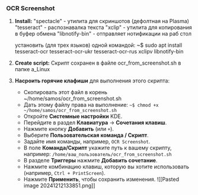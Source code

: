 ### OCR Screenshot

1. **Install:**
   "spectacle"  -  утилита для скриншотов (дефолтная на Plasma)
   "tesseract"  -  распознавалка текста
   "xclip"  -  утилита для копирования в буфер обмена
   "libnotify-bin"  -  отправляет нотификации на раб стол

   установить (для трех языков) одной командой:
   ~$ sudo apt install tesseract-ocr tesseract-ocr-ukr tesseract-ocr-rus xclipv libnotify-bin
   
2. **Create script:**
   Скрипт сохранен в файле ocr_from_screenshot.sh в папке a_Linux
   
3. **Насроить горячие клафиши** для выполнения этого скрипта:
   - Скопировать этот файл в корень ~/home/samos/ocr_from_screenshot.sh
   - Дать этому файлу права на выполнение:
	   `~$ chmod +x ~/home/samos/ocr_from_screenshot.sh`
   - Откройте **Системные настройки** KDE.
   - Перейдите в раздел **Клавиатура** → **Сочетания клавиш**.
   - Нажмите кнопку **Добавить** (или `+`).
   - Выберите **Пользовательская команда / Скрипт**.
   - Задайте имя команды, например, `OCR Screenshot`.
   - В поле **Команда/Скрипт** укажите путь к вашему скрипту, например:
	   `/home/ваш_пользователь/ocr_from_screenshot.sh`
   - В разделе **Триггеры** нажмите **Добавить сочетание**.
   - Нажмите комбинацию клавиш, которую вы хотите использовать (например, `Ctrl + PrintScreen`).
   - Нажмите **Применить**, чтобы сохранить изменения.
  ![[Pasted image 20241212133851.png]]